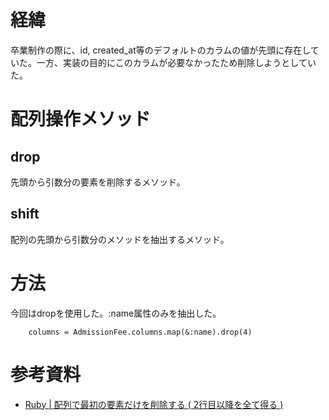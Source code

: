 # 経緯
卒業制作の際に、id, created_at等のデフォルトのカラムの値が先頭に存在していた。一方、実装の目的にこのカラムが必要なかったため削除しようとしていた。

# 配列操作メソッド
## drop
先頭から引数分の要素を削除するメソッド。

## shift
配列の先頭から引数分のメソッドを抽出するメソッド。

# 方法
今回はdropを使用した。:name属性のみを抽出した。

```
    columns = AdmissionFee.columns.map(&:name).drop(4)
```



# 参考資料
- [Ruby | 配列で最初の要素だけを削除する ( 2行目以降を全て得る )](https://qiita.com/Yinaura/items/129f702553c5b6027bfb)
